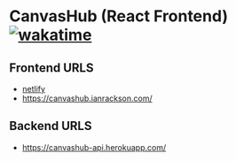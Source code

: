 # CanvasHub (React Frontend) [![wakatime](https://wakatime.com/badge/github/irackson/canvashub-react.svg)](https://wakatime.com/badge/github/irackson/canvashub-react)

## Frontend URLS

-   [netlify](https://laughing-johnson-bfde47.netlify.app/)
-   <https://canvashub.ianrackson.com/>

## Backend URLS

-   <https://canvashub-api.herokuapp.com/>
